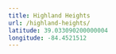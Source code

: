 ```yaml
---
title: Highland Heights
url: /highland-heights/
latitude: 39.033090200000004
longitude: -84.4521512
---
```

